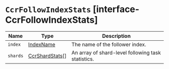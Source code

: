 # `CcrFollowIndexStats` [interface-CcrFollowIndexStats]

| Name | Type | Description |
| - | - | - |
| `index` | [IndexName](./IndexName.md) | The name of the follower index. |
| `shards` | [CcrShardStats](./CcrShardStats.md)[] | An array of shard-level following task statistics. |

